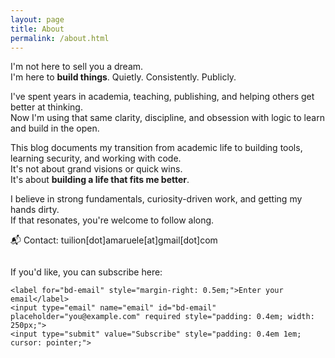 ```yaml
---
layout: page
title: About
permalink: /about.html
---
```


I'm not here to sell you a dream.  
I'm here to **build things**. Quietly. Consistently. Publicly.

I've spent years in academia, teaching, publishing, and helping others get better at thinking.  
Now I'm using that same clarity, discipline, and obsession with logic to learn and build in the open.

This blog documents my transition from academic life to building tools, learning security, and working with code.  
It's not about grand visions or quick wins.  
It's about **building a life that fits me better**.

I believe in strong fundamentals, curiosity-driven work, and getting my hands dirty.  
If that resonates, you're welcome to follow along.

📬 Contact: tuilion[dot]amaruele[at]gmail[dot]com

<div class="wrapper" style="margin-top: 2em;">

  <p>If you'd like, you can subscribe here:</p>

  <form action="https://buttondown.email/api/emails/embed-subscribe/tuilion"
        method="post"
        target="popupwindow"
        onsubmit="window.open('https://buttondown.email/tuilion', 'popupwindow')"
        class="embeddable-buttondown-form">

    <label for="bd-email" style="margin-right: 0.5em;">Enter your email</label>
    <input type="email" name="email" id="bd-email" placeholder="you@example.com" required style="padding: 0.4em; width: 250px;">
    <input type="submit" value="Subscribe" style="padding: 0.4em 1em; cursor: pointer;">

  </form>
</div>
